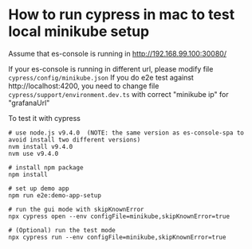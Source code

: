 # How to run cypress in mac to test local minikube setup

Assume that es-console is running in http://192.168.99.100:30080/


If your es-console is running in different url, please modify file `cypress/config/minikube.json`
If you do e2e test against http://localhost:4200,  you need to change file `cypress/support/environment.dev.ts` with correct "minikube ip" for "grafanaUrl"


To test it with cypress

```
# use node.js v9.4.0  (NOTE: the same version as es-console-spa to avoid install two different versions)
nvm install v9.4.0
nvm use v9.4.0

# install npm package
npm install

# set up demo app
npm run e2e:demo-app-setup

# run the gui mode with skipKnownError
npx cypress open --env configFile=minikube,skipKnownError=true

# (Optional) run the test mode
npx cypress run --env configFile=minikube,skipKnownError=true

```
